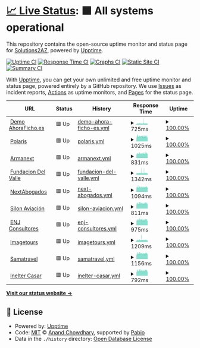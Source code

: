# [📈 Live Status](https://solutions2az.github.io/workermanager2az-status): <!--live status--> **🟩 All systems operational**

This repository contains the open-source uptime monitor and status page for [Solutions2AZ](https://www.solutions2az.net), powered by [Upptime](https://github.com/upptime/upptime).

[![Uptime CI](https://github.com/solutions2az/workermanager2az-status/workflows/Uptime%20CI/badge.svg)](https://github.com/solutions2az/workermanager2az-status/actions?query=workflow%3A%22Uptime+CI%22)
[![Response Time CI](https://github.com/solutions2az/workermanager2az-status/workflows/Response%20Time%20CI/badge.svg)](https://github.com/solutions2az/workermanager2az-status/actions?query=workflow%3A%22Response+Time+CI%22)
[![Graphs CI](https://github.com/solutions2az/workermanager2az-status/workflows/Graphs%20CI/badge.svg)](https://github.com/solutions2az/workermanager2az-status/actions?query=workflow%3A%22Graphs+CI%22)
[![Static Site CI](https://github.com/solutions2az/workermanager2az-status/workflows/Static%20Site%20CI/badge.svg)](https://github.com/solutions2az/workermanager2az-status/actions?query=workflow%3A%22Static+Site+CI%22)
[![Summary CI](https://github.com/solutions2az/workermanager2az-status/workflows/Summary%20CI/badge.svg)](https://github.com/solutions2az/workermanager2az-status/actions?query=workflow%3A%22Summary+CI%22)

With [Upptime](https://upptime.js.org), you can get your own unlimited and free uptime monitor and status page, powered entirely by a GitHub repository. We use [Issues](https://github.com/solutions2az/workermanager2az-status/issues) as incident reports, [Actions](https://github.com/solutions2az/workermanager2az-status/actions) as uptime monitors, and [Pages](https://solutions2az.github.io/workermanager2az-status) for the status page.

<!--start: status pages-->
<!-- This summary is generated by Upptime (https://github.com/upptime/upptime) -->
<!-- Do not edit this manually, your changes will be overwritten -->
<!-- prettier-ignore -->
| URL | Status | History | Response Time | Uptime |
| --- | ------ | ------- | ------------- | ------ |
| <img alt="" src="https://icons.duckduckgo.com/ip3/demo.ahoraficho.es.ico" height="13"> [Demo AhoraFicho.es](https://demo.ahoraficho.es) | 🟩 Up | [demo-ahora-ficho-es.yml](https://github.com/WorkerManager2AZ/workermanager2az-status/commits/HEAD/history/demo-ahora-ficho-es.yml) | <details><summary><img alt="Response time graph" src="./graphs/demo-ahora-ficho-es/response-time-week.png" height="20"> 725ms</summary><br><a href="https://workermanager2az.github.io/workermanager2az-status/history/demo-ahora-ficho-es"><img alt="Response time 687" src="https://img.shields.io/endpoint?url=https%3A%2F%2Fraw.githubusercontent.com%2FWorkerManager2AZ%2Fworkermanager2az-status%2FHEAD%2Fapi%2Fdemo-ahora-ficho-es%2Fresponse-time.json"></a><br><a href="https://workermanager2az.github.io/workermanager2az-status/history/demo-ahora-ficho-es"><img alt="24-hour response time 647" src="https://img.shields.io/endpoint?url=https%3A%2F%2Fraw.githubusercontent.com%2FWorkerManager2AZ%2Fworkermanager2az-status%2FHEAD%2Fapi%2Fdemo-ahora-ficho-es%2Fresponse-time-day.json"></a><br><a href="https://workermanager2az.github.io/workermanager2az-status/history/demo-ahora-ficho-es"><img alt="7-day response time 725" src="https://img.shields.io/endpoint?url=https%3A%2F%2Fraw.githubusercontent.com%2FWorkerManager2AZ%2Fworkermanager2az-status%2FHEAD%2Fapi%2Fdemo-ahora-ficho-es%2Fresponse-time-week.json"></a><br><a href="https://workermanager2az.github.io/workermanager2az-status/history/demo-ahora-ficho-es"><img alt="30-day response time 697" src="https://img.shields.io/endpoint?url=https%3A%2F%2Fraw.githubusercontent.com%2FWorkerManager2AZ%2Fworkermanager2az-status%2FHEAD%2Fapi%2Fdemo-ahora-ficho-es%2Fresponse-time-month.json"></a><br><a href="https://workermanager2az.github.io/workermanager2az-status/history/demo-ahora-ficho-es"><img alt="1-year response time 687" src="https://img.shields.io/endpoint?url=https%3A%2F%2Fraw.githubusercontent.com%2FWorkerManager2AZ%2Fworkermanager2az-status%2FHEAD%2Fapi%2Fdemo-ahora-ficho-es%2Fresponse-time-year.json"></a></details> | <details><summary><a href="https://workermanager2az.github.io/workermanager2az-status/history/demo-ahora-ficho-es">100.00%</a></summary><a href="https://workermanager2az.github.io/workermanager2az-status/history/demo-ahora-ficho-es"><img alt="All-time uptime 100.00%" src="https://img.shields.io/endpoint?url=https%3A%2F%2Fraw.githubusercontent.com%2FWorkerManager2AZ%2Fworkermanager2az-status%2FHEAD%2Fapi%2Fdemo-ahora-ficho-es%2Fuptime.json"></a><br><a href="https://workermanager2az.github.io/workermanager2az-status/history/demo-ahora-ficho-es"><img alt="24-hour uptime 100.00%" src="https://img.shields.io/endpoint?url=https%3A%2F%2Fraw.githubusercontent.com%2FWorkerManager2AZ%2Fworkermanager2az-status%2FHEAD%2Fapi%2Fdemo-ahora-ficho-es%2Fuptime-day.json"></a><br><a href="https://workermanager2az.github.io/workermanager2az-status/history/demo-ahora-ficho-es"><img alt="7-day uptime 100.00%" src="https://img.shields.io/endpoint?url=https%3A%2F%2Fraw.githubusercontent.com%2FWorkerManager2AZ%2Fworkermanager2az-status%2FHEAD%2Fapi%2Fdemo-ahora-ficho-es%2Fuptime-week.json"></a><br><a href="https://workermanager2az.github.io/workermanager2az-status/history/demo-ahora-ficho-es"><img alt="30-day uptime 100.00%" src="https://img.shields.io/endpoint?url=https%3A%2F%2Fraw.githubusercontent.com%2FWorkerManager2AZ%2Fworkermanager2az-status%2FHEAD%2Fapi%2Fdemo-ahora-ficho-es%2Fuptime-month.json"></a><br><a href="https://workermanager2az.github.io/workermanager2az-status/history/demo-ahora-ficho-es"><img alt="1-year uptime 100.00%" src="https://img.shields.io/endpoint?url=https%3A%2F%2Fraw.githubusercontent.com%2FWorkerManager2AZ%2Fworkermanager2az-status%2FHEAD%2Fapi%2Fdemo-ahora-ficho-es%2Fuptime-year.json"></a></details>
| <img alt="" src="https://icons.duckduckgo.com/ip3/intranet.polaris.es.ico" height="13"> [Polaris](https://intranet.polaris.es) | 🟩 Up | [polaris.yml](https://github.com/WorkerManager2AZ/workermanager2az-status/commits/HEAD/history/polaris.yml) | <details><summary><img alt="Response time graph" src="./graphs/polaris/response-time-week.png" height="20"> 1025ms</summary><br><a href="https://workermanager2az.github.io/workermanager2az-status/history/polaris"><img alt="Response time 959" src="https://img.shields.io/endpoint?url=https%3A%2F%2Fraw.githubusercontent.com%2FWorkerManager2AZ%2Fworkermanager2az-status%2FHEAD%2Fapi%2Fpolaris%2Fresponse-time.json"></a><br><a href="https://workermanager2az.github.io/workermanager2az-status/history/polaris"><img alt="24-hour response time 933" src="https://img.shields.io/endpoint?url=https%3A%2F%2Fraw.githubusercontent.com%2FWorkerManager2AZ%2Fworkermanager2az-status%2FHEAD%2Fapi%2Fpolaris%2Fresponse-time-day.json"></a><br><a href="https://workermanager2az.github.io/workermanager2az-status/history/polaris"><img alt="7-day response time 1025" src="https://img.shields.io/endpoint?url=https%3A%2F%2Fraw.githubusercontent.com%2FWorkerManager2AZ%2Fworkermanager2az-status%2FHEAD%2Fapi%2Fpolaris%2Fresponse-time-week.json"></a><br><a href="https://workermanager2az.github.io/workermanager2az-status/history/polaris"><img alt="30-day response time 1012" src="https://img.shields.io/endpoint?url=https%3A%2F%2Fraw.githubusercontent.com%2FWorkerManager2AZ%2Fworkermanager2az-status%2FHEAD%2Fapi%2Fpolaris%2Fresponse-time-month.json"></a><br><a href="https://workermanager2az.github.io/workermanager2az-status/history/polaris"><img alt="1-year response time 959" src="https://img.shields.io/endpoint?url=https%3A%2F%2Fraw.githubusercontent.com%2FWorkerManager2AZ%2Fworkermanager2az-status%2FHEAD%2Fapi%2Fpolaris%2Fresponse-time-year.json"></a></details> | <details><summary><a href="https://workermanager2az.github.io/workermanager2az-status/history/polaris">100.00%</a></summary><a href="https://workermanager2az.github.io/workermanager2az-status/history/polaris"><img alt="All-time uptime 100.00%" src="https://img.shields.io/endpoint?url=https%3A%2F%2Fraw.githubusercontent.com%2FWorkerManager2AZ%2Fworkermanager2az-status%2FHEAD%2Fapi%2Fpolaris%2Fuptime.json"></a><br><a href="https://workermanager2az.github.io/workermanager2az-status/history/polaris"><img alt="24-hour uptime 100.00%" src="https://img.shields.io/endpoint?url=https%3A%2F%2Fraw.githubusercontent.com%2FWorkerManager2AZ%2Fworkermanager2az-status%2FHEAD%2Fapi%2Fpolaris%2Fuptime-day.json"></a><br><a href="https://workermanager2az.github.io/workermanager2az-status/history/polaris"><img alt="7-day uptime 100.00%" src="https://img.shields.io/endpoint?url=https%3A%2F%2Fraw.githubusercontent.com%2FWorkerManager2AZ%2Fworkermanager2az-status%2FHEAD%2Fapi%2Fpolaris%2Fuptime-week.json"></a><br><a href="https://workermanager2az.github.io/workermanager2az-status/history/polaris"><img alt="30-day uptime 100.00%" src="https://img.shields.io/endpoint?url=https%3A%2F%2Fraw.githubusercontent.com%2FWorkerManager2AZ%2Fworkermanager2az-status%2FHEAD%2Fapi%2Fpolaris%2Fuptime-month.json"></a><br><a href="https://workermanager2az.github.io/workermanager2az-status/history/polaris"><img alt="1-year uptime 100.00%" src="https://img.shields.io/endpoint?url=https%3A%2F%2Fraw.githubusercontent.com%2FWorkerManager2AZ%2Fworkermanager2az-status%2FHEAD%2Fapi%2Fpolaris%2Fuptime-year.json"></a></details>
| <img alt="" src="https://icons.duckduckgo.com/ip3/intranet.armanext.com.ico" height="13"> [Armanext](https://intranet.armanext.com) | 🟩 Up | [armanext.yml](https://github.com/WorkerManager2AZ/workermanager2az-status/commits/HEAD/history/armanext.yml) | <details><summary><img alt="Response time graph" src="./graphs/armanext/response-time-week.png" height="20"> 831ms</summary><br><a href="https://workermanager2az.github.io/workermanager2az-status/history/armanext"><img alt="Response time 776" src="https://img.shields.io/endpoint?url=https%3A%2F%2Fraw.githubusercontent.com%2FWorkerManager2AZ%2Fworkermanager2az-status%2FHEAD%2Fapi%2Farmanext%2Fresponse-time.json"></a><br><a href="https://workermanager2az.github.io/workermanager2az-status/history/armanext"><img alt="24-hour response time 832" src="https://img.shields.io/endpoint?url=https%3A%2F%2Fraw.githubusercontent.com%2FWorkerManager2AZ%2Fworkermanager2az-status%2FHEAD%2Fapi%2Farmanext%2Fresponse-time-day.json"></a><br><a href="https://workermanager2az.github.io/workermanager2az-status/history/armanext"><img alt="7-day response time 831" src="https://img.shields.io/endpoint?url=https%3A%2F%2Fraw.githubusercontent.com%2FWorkerManager2AZ%2Fworkermanager2az-status%2FHEAD%2Fapi%2Farmanext%2Fresponse-time-week.json"></a><br><a href="https://workermanager2az.github.io/workermanager2az-status/history/armanext"><img alt="30-day response time 835" src="https://img.shields.io/endpoint?url=https%3A%2F%2Fraw.githubusercontent.com%2FWorkerManager2AZ%2Fworkermanager2az-status%2FHEAD%2Fapi%2Farmanext%2Fresponse-time-month.json"></a><br><a href="https://workermanager2az.github.io/workermanager2az-status/history/armanext"><img alt="1-year response time 776" src="https://img.shields.io/endpoint?url=https%3A%2F%2Fraw.githubusercontent.com%2FWorkerManager2AZ%2Fworkermanager2az-status%2FHEAD%2Fapi%2Farmanext%2Fresponse-time-year.json"></a></details> | <details><summary><a href="https://workermanager2az.github.io/workermanager2az-status/history/armanext">100.00%</a></summary><a href="https://workermanager2az.github.io/workermanager2az-status/history/armanext"><img alt="All-time uptime 100.00%" src="https://img.shields.io/endpoint?url=https%3A%2F%2Fraw.githubusercontent.com%2FWorkerManager2AZ%2Fworkermanager2az-status%2FHEAD%2Fapi%2Farmanext%2Fuptime.json"></a><br><a href="https://workermanager2az.github.io/workermanager2az-status/history/armanext"><img alt="24-hour uptime 100.00%" src="https://img.shields.io/endpoint?url=https%3A%2F%2Fraw.githubusercontent.com%2FWorkerManager2AZ%2Fworkermanager2az-status%2FHEAD%2Fapi%2Farmanext%2Fuptime-day.json"></a><br><a href="https://workermanager2az.github.io/workermanager2az-status/history/armanext"><img alt="7-day uptime 100.00%" src="https://img.shields.io/endpoint?url=https%3A%2F%2Fraw.githubusercontent.com%2FWorkerManager2AZ%2Fworkermanager2az-status%2FHEAD%2Fapi%2Farmanext%2Fuptime-week.json"></a><br><a href="https://workermanager2az.github.io/workermanager2az-status/history/armanext"><img alt="30-day uptime 100.00%" src="https://img.shields.io/endpoint?url=https%3A%2F%2Fraw.githubusercontent.com%2FWorkerManager2AZ%2Fworkermanager2az-status%2FHEAD%2Fapi%2Farmanext%2Fuptime-month.json"></a><br><a href="https://workermanager2az.github.io/workermanager2az-status/history/armanext"><img alt="1-year uptime 100.00%" src="https://img.shields.io/endpoint?url=https%3A%2F%2Fraw.githubusercontent.com%2FWorkerManager2AZ%2Fworkermanager2az-status%2FHEAD%2Fapi%2Farmanext%2Fuptime-year.json"></a></details>
| <img alt="" src="https://icons.duckduckgo.com/ip3/intranet.fundaciondelvalle.org.ico" height="13"> [Fundacion Del Valle](https://intranet.fundaciondelvalle.org) | 🟩 Up | [fundacion-del-valle.yml](https://github.com/WorkerManager2AZ/workermanager2az-status/commits/HEAD/history/fundacion-del-valle.yml) | <details><summary><img alt="Response time graph" src="./graphs/fundacion-del-valle/response-time-week.png" height="20"> 1342ms</summary><br><a href="https://workermanager2az.github.io/workermanager2az-status/history/fundacion-del-valle"><img alt="Response time 1051" src="https://img.shields.io/endpoint?url=https%3A%2F%2Fraw.githubusercontent.com%2FWorkerManager2AZ%2Fworkermanager2az-status%2FHEAD%2Fapi%2Ffundacion-del-valle%2Fresponse-time.json"></a><br><a href="https://workermanager2az.github.io/workermanager2az-status/history/fundacion-del-valle"><img alt="24-hour response time 1116" src="https://img.shields.io/endpoint?url=https%3A%2F%2Fraw.githubusercontent.com%2FWorkerManager2AZ%2Fworkermanager2az-status%2FHEAD%2Fapi%2Ffundacion-del-valle%2Fresponse-time-day.json"></a><br><a href="https://workermanager2az.github.io/workermanager2az-status/history/fundacion-del-valle"><img alt="7-day response time 1342" src="https://img.shields.io/endpoint?url=https%3A%2F%2Fraw.githubusercontent.com%2FWorkerManager2AZ%2Fworkermanager2az-status%2FHEAD%2Fapi%2Ffundacion-del-valle%2Fresponse-time-week.json"></a><br><a href="https://workermanager2az.github.io/workermanager2az-status/history/fundacion-del-valle"><img alt="30-day response time 1219" src="https://img.shields.io/endpoint?url=https%3A%2F%2Fraw.githubusercontent.com%2FWorkerManager2AZ%2Fworkermanager2az-status%2FHEAD%2Fapi%2Ffundacion-del-valle%2Fresponse-time-month.json"></a><br><a href="https://workermanager2az.github.io/workermanager2az-status/history/fundacion-del-valle"><img alt="1-year response time 1051" src="https://img.shields.io/endpoint?url=https%3A%2F%2Fraw.githubusercontent.com%2FWorkerManager2AZ%2Fworkermanager2az-status%2FHEAD%2Fapi%2Ffundacion-del-valle%2Fresponse-time-year.json"></a></details> | <details><summary><a href="https://workermanager2az.github.io/workermanager2az-status/history/fundacion-del-valle">100.00%</a></summary><a href="https://workermanager2az.github.io/workermanager2az-status/history/fundacion-del-valle"><img alt="All-time uptime 100.00%" src="https://img.shields.io/endpoint?url=https%3A%2F%2Fraw.githubusercontent.com%2FWorkerManager2AZ%2Fworkermanager2az-status%2FHEAD%2Fapi%2Ffundacion-del-valle%2Fuptime.json"></a><br><a href="https://workermanager2az.github.io/workermanager2az-status/history/fundacion-del-valle"><img alt="24-hour uptime 100.00%" src="https://img.shields.io/endpoint?url=https%3A%2F%2Fraw.githubusercontent.com%2FWorkerManager2AZ%2Fworkermanager2az-status%2FHEAD%2Fapi%2Ffundacion-del-valle%2Fuptime-day.json"></a><br><a href="https://workermanager2az.github.io/workermanager2az-status/history/fundacion-del-valle"><img alt="7-day uptime 100.00%" src="https://img.shields.io/endpoint?url=https%3A%2F%2Fraw.githubusercontent.com%2FWorkerManager2AZ%2Fworkermanager2az-status%2FHEAD%2Fapi%2Ffundacion-del-valle%2Fuptime-week.json"></a><br><a href="https://workermanager2az.github.io/workermanager2az-status/history/fundacion-del-valle"><img alt="30-day uptime 100.00%" src="https://img.shields.io/endpoint?url=https%3A%2F%2Fraw.githubusercontent.com%2FWorkerManager2AZ%2Fworkermanager2az-status%2FHEAD%2Fapi%2Ffundacion-del-valle%2Fuptime-month.json"></a><br><a href="https://workermanager2az.github.io/workermanager2az-status/history/fundacion-del-valle"><img alt="1-year uptime 100.00%" src="https://img.shields.io/endpoint?url=https%3A%2F%2Fraw.githubusercontent.com%2FWorkerManager2AZ%2Fworkermanager2az-status%2FHEAD%2Fapi%2Ffundacion-del-valle%2Fuptime-year.json"></a></details>
| <img alt="" src="https://icons.duckduckgo.com/ip3/intranet.nextabogados.com.ico" height="13"> [NextAbogados](https://intranet.nextabogados.com) | 🟩 Up | [next-abogados.yml](https://github.com/WorkerManager2AZ/workermanager2az-status/commits/HEAD/history/next-abogados.yml) | <details><summary><img alt="Response time graph" src="./graphs/next-abogados/response-time-week.png" height="20"> 1094ms</summary><br><a href="https://workermanager2az.github.io/workermanager2az-status/history/next-abogados"><img alt="Response time 1153" src="https://img.shields.io/endpoint?url=https%3A%2F%2Fraw.githubusercontent.com%2FWorkerManager2AZ%2Fworkermanager2az-status%2FHEAD%2Fapi%2Fnext-abogados%2Fresponse-time.json"></a><br><a href="https://workermanager2az.github.io/workermanager2az-status/history/next-abogados"><img alt="24-hour response time 1054" src="https://img.shields.io/endpoint?url=https%3A%2F%2Fraw.githubusercontent.com%2FWorkerManager2AZ%2Fworkermanager2az-status%2FHEAD%2Fapi%2Fnext-abogados%2Fresponse-time-day.json"></a><br><a href="https://workermanager2az.github.io/workermanager2az-status/history/next-abogados"><img alt="7-day response time 1094" src="https://img.shields.io/endpoint?url=https%3A%2F%2Fraw.githubusercontent.com%2FWorkerManager2AZ%2Fworkermanager2az-status%2FHEAD%2Fapi%2Fnext-abogados%2Fresponse-time-week.json"></a><br><a href="https://workermanager2az.github.io/workermanager2az-status/history/next-abogados"><img alt="30-day response time 1061" src="https://img.shields.io/endpoint?url=https%3A%2F%2Fraw.githubusercontent.com%2FWorkerManager2AZ%2Fworkermanager2az-status%2FHEAD%2Fapi%2Fnext-abogados%2Fresponse-time-month.json"></a><br><a href="https://workermanager2az.github.io/workermanager2az-status/history/next-abogados"><img alt="1-year response time 1153" src="https://img.shields.io/endpoint?url=https%3A%2F%2Fraw.githubusercontent.com%2FWorkerManager2AZ%2Fworkermanager2az-status%2FHEAD%2Fapi%2Fnext-abogados%2Fresponse-time-year.json"></a></details> | <details><summary><a href="https://workermanager2az.github.io/workermanager2az-status/history/next-abogados">100.00%</a></summary><a href="https://workermanager2az.github.io/workermanager2az-status/history/next-abogados"><img alt="All-time uptime 100.00%" src="https://img.shields.io/endpoint?url=https%3A%2F%2Fraw.githubusercontent.com%2FWorkerManager2AZ%2Fworkermanager2az-status%2FHEAD%2Fapi%2Fnext-abogados%2Fuptime.json"></a><br><a href="https://workermanager2az.github.io/workermanager2az-status/history/next-abogados"><img alt="24-hour uptime 100.00%" src="https://img.shields.io/endpoint?url=https%3A%2F%2Fraw.githubusercontent.com%2FWorkerManager2AZ%2Fworkermanager2az-status%2FHEAD%2Fapi%2Fnext-abogados%2Fuptime-day.json"></a><br><a href="https://workermanager2az.github.io/workermanager2az-status/history/next-abogados"><img alt="7-day uptime 100.00%" src="https://img.shields.io/endpoint?url=https%3A%2F%2Fraw.githubusercontent.com%2FWorkerManager2AZ%2Fworkermanager2az-status%2FHEAD%2Fapi%2Fnext-abogados%2Fuptime-week.json"></a><br><a href="https://workermanager2az.github.io/workermanager2az-status/history/next-abogados"><img alt="30-day uptime 100.00%" src="https://img.shields.io/endpoint?url=https%3A%2F%2Fraw.githubusercontent.com%2FWorkerManager2AZ%2Fworkermanager2az-status%2FHEAD%2Fapi%2Fnext-abogados%2Fuptime-month.json"></a><br><a href="https://workermanager2az.github.io/workermanager2az-status/history/next-abogados"><img alt="1-year uptime 100.00%" src="https://img.shields.io/endpoint?url=https%3A%2F%2Fraw.githubusercontent.com%2FWorkerManager2AZ%2Fworkermanager2az-status%2FHEAD%2Fapi%2Fnext-abogados%2Fuptime-year.json"></a></details>
| <img alt="" src="https://icons.duckduckgo.com/ip3/silonaviacion.wm2az.solutions2az.net.ico" height="13"> [Silon Aviación](https://silonaviacion.wm2az.solutions2az.net) | 🟩 Up | [silon-aviacion.yml](https://github.com/WorkerManager2AZ/workermanager2az-status/commits/HEAD/history/silon-aviacion.yml) | <details><summary><img alt="Response time graph" src="./graphs/silon-aviacion/response-time-week.png" height="20"> 811ms</summary><br><a href="https://workermanager2az.github.io/workermanager2az-status/history/silon-aviacion"><img alt="Response time 695" src="https://img.shields.io/endpoint?url=https%3A%2F%2Fraw.githubusercontent.com%2FWorkerManager2AZ%2Fworkermanager2az-status%2FHEAD%2Fapi%2Fsilon-aviacion%2Fresponse-time.json"></a><br><a href="https://workermanager2az.github.io/workermanager2az-status/history/silon-aviacion"><img alt="24-hour response time 770" src="https://img.shields.io/endpoint?url=https%3A%2F%2Fraw.githubusercontent.com%2FWorkerManager2AZ%2Fworkermanager2az-status%2FHEAD%2Fapi%2Fsilon-aviacion%2Fresponse-time-day.json"></a><br><a href="https://workermanager2az.github.io/workermanager2az-status/history/silon-aviacion"><img alt="7-day response time 811" src="https://img.shields.io/endpoint?url=https%3A%2F%2Fraw.githubusercontent.com%2FWorkerManager2AZ%2Fworkermanager2az-status%2FHEAD%2Fapi%2Fsilon-aviacion%2Fresponse-time-week.json"></a><br><a href="https://workermanager2az.github.io/workermanager2az-status/history/silon-aviacion"><img alt="30-day response time 796" src="https://img.shields.io/endpoint?url=https%3A%2F%2Fraw.githubusercontent.com%2FWorkerManager2AZ%2Fworkermanager2az-status%2FHEAD%2Fapi%2Fsilon-aviacion%2Fresponse-time-month.json"></a><br><a href="https://workermanager2az.github.io/workermanager2az-status/history/silon-aviacion"><img alt="1-year response time 695" src="https://img.shields.io/endpoint?url=https%3A%2F%2Fraw.githubusercontent.com%2FWorkerManager2AZ%2Fworkermanager2az-status%2FHEAD%2Fapi%2Fsilon-aviacion%2Fresponse-time-year.json"></a></details> | <details><summary><a href="https://workermanager2az.github.io/workermanager2az-status/history/silon-aviacion">100.00%</a></summary><a href="https://workermanager2az.github.io/workermanager2az-status/history/silon-aviacion"><img alt="All-time uptime 100.00%" src="https://img.shields.io/endpoint?url=https%3A%2F%2Fraw.githubusercontent.com%2FWorkerManager2AZ%2Fworkermanager2az-status%2FHEAD%2Fapi%2Fsilon-aviacion%2Fuptime.json"></a><br><a href="https://workermanager2az.github.io/workermanager2az-status/history/silon-aviacion"><img alt="24-hour uptime 100.00%" src="https://img.shields.io/endpoint?url=https%3A%2F%2Fraw.githubusercontent.com%2FWorkerManager2AZ%2Fworkermanager2az-status%2FHEAD%2Fapi%2Fsilon-aviacion%2Fuptime-day.json"></a><br><a href="https://workermanager2az.github.io/workermanager2az-status/history/silon-aviacion"><img alt="7-day uptime 100.00%" src="https://img.shields.io/endpoint?url=https%3A%2F%2Fraw.githubusercontent.com%2FWorkerManager2AZ%2Fworkermanager2az-status%2FHEAD%2Fapi%2Fsilon-aviacion%2Fuptime-week.json"></a><br><a href="https://workermanager2az.github.io/workermanager2az-status/history/silon-aviacion"><img alt="30-day uptime 100.00%" src="https://img.shields.io/endpoint?url=https%3A%2F%2Fraw.githubusercontent.com%2FWorkerManager2AZ%2Fworkermanager2az-status%2FHEAD%2Fapi%2Fsilon-aviacion%2Fuptime-month.json"></a><br><a href="https://workermanager2az.github.io/workermanager2az-status/history/silon-aviacion"><img alt="1-year uptime 100.00%" src="https://img.shields.io/endpoint?url=https%3A%2F%2Fraw.githubusercontent.com%2FWorkerManager2AZ%2Fworkermanager2az-status%2FHEAD%2Fapi%2Fsilon-aviacion%2Fuptime-year.json"></a></details>
| <img alt="" src="https://icons.duckduckgo.com/ip3/intranet.enjconsultores.es.ico" height="13"> [ENJ Consultores](https://intranet.enjconsultores.es) | 🟩 Up | [enj-consultores.yml](https://github.com/WorkerManager2AZ/workermanager2az-status/commits/HEAD/history/enj-consultores.yml) | <details><summary><img alt="Response time graph" src="./graphs/enj-consultores/response-time-week.png" height="20"> 975ms</summary><br><a href="https://workermanager2az.github.io/workermanager2az-status/history/enj-consultores"><img alt="Response time 952" src="https://img.shields.io/endpoint?url=https%3A%2F%2Fraw.githubusercontent.com%2FWorkerManager2AZ%2Fworkermanager2az-status%2FHEAD%2Fapi%2Fenj-consultores%2Fresponse-time.json"></a><br><a href="https://workermanager2az.github.io/workermanager2az-status/history/enj-consultores"><img alt="24-hour response time 912" src="https://img.shields.io/endpoint?url=https%3A%2F%2Fraw.githubusercontent.com%2FWorkerManager2AZ%2Fworkermanager2az-status%2FHEAD%2Fapi%2Fenj-consultores%2Fresponse-time-day.json"></a><br><a href="https://workermanager2az.github.io/workermanager2az-status/history/enj-consultores"><img alt="7-day response time 975" src="https://img.shields.io/endpoint?url=https%3A%2F%2Fraw.githubusercontent.com%2FWorkerManager2AZ%2Fworkermanager2az-status%2FHEAD%2Fapi%2Fenj-consultores%2Fresponse-time-week.json"></a><br><a href="https://workermanager2az.github.io/workermanager2az-status/history/enj-consultores"><img alt="30-day response time 965" src="https://img.shields.io/endpoint?url=https%3A%2F%2Fraw.githubusercontent.com%2FWorkerManager2AZ%2Fworkermanager2az-status%2FHEAD%2Fapi%2Fenj-consultores%2Fresponse-time-month.json"></a><br><a href="https://workermanager2az.github.io/workermanager2az-status/history/enj-consultores"><img alt="1-year response time 952" src="https://img.shields.io/endpoint?url=https%3A%2F%2Fraw.githubusercontent.com%2FWorkerManager2AZ%2Fworkermanager2az-status%2FHEAD%2Fapi%2Fenj-consultores%2Fresponse-time-year.json"></a></details> | <details><summary><a href="https://workermanager2az.github.io/workermanager2az-status/history/enj-consultores">100.00%</a></summary><a href="https://workermanager2az.github.io/workermanager2az-status/history/enj-consultores"><img alt="All-time uptime 100.00%" src="https://img.shields.io/endpoint?url=https%3A%2F%2Fraw.githubusercontent.com%2FWorkerManager2AZ%2Fworkermanager2az-status%2FHEAD%2Fapi%2Fenj-consultores%2Fuptime.json"></a><br><a href="https://workermanager2az.github.io/workermanager2az-status/history/enj-consultores"><img alt="24-hour uptime 100.00%" src="https://img.shields.io/endpoint?url=https%3A%2F%2Fraw.githubusercontent.com%2FWorkerManager2AZ%2Fworkermanager2az-status%2FHEAD%2Fapi%2Fenj-consultores%2Fuptime-day.json"></a><br><a href="https://workermanager2az.github.io/workermanager2az-status/history/enj-consultores"><img alt="7-day uptime 100.00%" src="https://img.shields.io/endpoint?url=https%3A%2F%2Fraw.githubusercontent.com%2FWorkerManager2AZ%2Fworkermanager2az-status%2FHEAD%2Fapi%2Fenj-consultores%2Fuptime-week.json"></a><br><a href="https://workermanager2az.github.io/workermanager2az-status/history/enj-consultores"><img alt="30-day uptime 100.00%" src="https://img.shields.io/endpoint?url=https%3A%2F%2Fraw.githubusercontent.com%2FWorkerManager2AZ%2Fworkermanager2az-status%2FHEAD%2Fapi%2Fenj-consultores%2Fuptime-month.json"></a><br><a href="https://workermanager2az.github.io/workermanager2az-status/history/enj-consultores"><img alt="1-year uptime 100.00%" src="https://img.shields.io/endpoint?url=https%3A%2F%2Fraw.githubusercontent.com%2FWorkerManager2AZ%2Fworkermanager2az-status%2FHEAD%2Fapi%2Fenj-consultores%2Fuptime-year.json"></a></details>
| <img alt="" src="https://icons.duckduckgo.com/ip3/intranet.imagetours.es.ico" height="13"> [Imagetours](https://intranet.imagetours.es) | 🟩 Up | [imagetours.yml](https://github.com/WorkerManager2AZ/workermanager2az-status/commits/HEAD/history/imagetours.yml) | <details><summary><img alt="Response time graph" src="./graphs/imagetours/response-time-week.png" height="20"> 1209ms</summary><br><a href="https://workermanager2az.github.io/workermanager2az-status/history/imagetours"><img alt="Response time 1142" src="https://img.shields.io/endpoint?url=https%3A%2F%2Fraw.githubusercontent.com%2FWorkerManager2AZ%2Fworkermanager2az-status%2FHEAD%2Fapi%2Fimagetours%2Fresponse-time.json"></a><br><a href="https://workermanager2az.github.io/workermanager2az-status/history/imagetours"><img alt="24-hour response time 1070" src="https://img.shields.io/endpoint?url=https%3A%2F%2Fraw.githubusercontent.com%2FWorkerManager2AZ%2Fworkermanager2az-status%2FHEAD%2Fapi%2Fimagetours%2Fresponse-time-day.json"></a><br><a href="https://workermanager2az.github.io/workermanager2az-status/history/imagetours"><img alt="7-day response time 1209" src="https://img.shields.io/endpoint?url=https%3A%2F%2Fraw.githubusercontent.com%2FWorkerManager2AZ%2Fworkermanager2az-status%2FHEAD%2Fapi%2Fimagetours%2Fresponse-time-week.json"></a><br><a href="https://workermanager2az.github.io/workermanager2az-status/history/imagetours"><img alt="30-day response time 1170" src="https://img.shields.io/endpoint?url=https%3A%2F%2Fraw.githubusercontent.com%2FWorkerManager2AZ%2Fworkermanager2az-status%2FHEAD%2Fapi%2Fimagetours%2Fresponse-time-month.json"></a><br><a href="https://workermanager2az.github.io/workermanager2az-status/history/imagetours"><img alt="1-year response time 1142" src="https://img.shields.io/endpoint?url=https%3A%2F%2Fraw.githubusercontent.com%2FWorkerManager2AZ%2Fworkermanager2az-status%2FHEAD%2Fapi%2Fimagetours%2Fresponse-time-year.json"></a></details> | <details><summary><a href="https://workermanager2az.github.io/workermanager2az-status/history/imagetours">100.00%</a></summary><a href="https://workermanager2az.github.io/workermanager2az-status/history/imagetours"><img alt="All-time uptime 100.00%" src="https://img.shields.io/endpoint?url=https%3A%2F%2Fraw.githubusercontent.com%2FWorkerManager2AZ%2Fworkermanager2az-status%2FHEAD%2Fapi%2Fimagetours%2Fuptime.json"></a><br><a href="https://workermanager2az.github.io/workermanager2az-status/history/imagetours"><img alt="24-hour uptime 100.00%" src="https://img.shields.io/endpoint?url=https%3A%2F%2Fraw.githubusercontent.com%2FWorkerManager2AZ%2Fworkermanager2az-status%2FHEAD%2Fapi%2Fimagetours%2Fuptime-day.json"></a><br><a href="https://workermanager2az.github.io/workermanager2az-status/history/imagetours"><img alt="7-day uptime 100.00%" src="https://img.shields.io/endpoint?url=https%3A%2F%2Fraw.githubusercontent.com%2FWorkerManager2AZ%2Fworkermanager2az-status%2FHEAD%2Fapi%2Fimagetours%2Fuptime-week.json"></a><br><a href="https://workermanager2az.github.io/workermanager2az-status/history/imagetours"><img alt="30-day uptime 100.00%" src="https://img.shields.io/endpoint?url=https%3A%2F%2Fraw.githubusercontent.com%2FWorkerManager2AZ%2Fworkermanager2az-status%2FHEAD%2Fapi%2Fimagetours%2Fuptime-month.json"></a><br><a href="https://workermanager2az.github.io/workermanager2az-status/history/imagetours"><img alt="1-year uptime 100.00%" src="https://img.shields.io/endpoint?url=https%3A%2F%2Fraw.githubusercontent.com%2FWorkerManager2AZ%2Fworkermanager2az-status%2FHEAD%2Fapi%2Fimagetours%2Fuptime-year.json"></a></details>
| <img alt="" src="https://icons.duckduckgo.com/ip3/intranet.samatravel.com.ico" height="13"> [Samatravel](https://intranet.samatravel.com) | 🟩 Up | [samatravel.yml](https://github.com/WorkerManager2AZ/workermanager2az-status/commits/HEAD/history/samatravel.yml) | <details><summary><img alt="Response time graph" src="./graphs/samatravel/response-time-week.png" height="20"> 1156ms</summary><br><a href="https://workermanager2az.github.io/workermanager2az-status/history/samatravel"><img alt="Response time 1125" src="https://img.shields.io/endpoint?url=https%3A%2F%2Fraw.githubusercontent.com%2FWorkerManager2AZ%2Fworkermanager2az-status%2FHEAD%2Fapi%2Fsamatravel%2Fresponse-time.json"></a><br><a href="https://workermanager2az.github.io/workermanager2az-status/history/samatravel"><img alt="24-hour response time 1103" src="https://img.shields.io/endpoint?url=https%3A%2F%2Fraw.githubusercontent.com%2FWorkerManager2AZ%2Fworkermanager2az-status%2FHEAD%2Fapi%2Fsamatravel%2Fresponse-time-day.json"></a><br><a href="https://workermanager2az.github.io/workermanager2az-status/history/samatravel"><img alt="7-day response time 1156" src="https://img.shields.io/endpoint?url=https%3A%2F%2Fraw.githubusercontent.com%2FWorkerManager2AZ%2Fworkermanager2az-status%2FHEAD%2Fapi%2Fsamatravel%2Fresponse-time-week.json"></a><br><a href="https://workermanager2az.github.io/workermanager2az-status/history/samatravel"><img alt="30-day response time 1128" src="https://img.shields.io/endpoint?url=https%3A%2F%2Fraw.githubusercontent.com%2FWorkerManager2AZ%2Fworkermanager2az-status%2FHEAD%2Fapi%2Fsamatravel%2Fresponse-time-month.json"></a><br><a href="https://workermanager2az.github.io/workermanager2az-status/history/samatravel"><img alt="1-year response time 1125" src="https://img.shields.io/endpoint?url=https%3A%2F%2Fraw.githubusercontent.com%2FWorkerManager2AZ%2Fworkermanager2az-status%2FHEAD%2Fapi%2Fsamatravel%2Fresponse-time-year.json"></a></details> | <details><summary><a href="https://workermanager2az.github.io/workermanager2az-status/history/samatravel">100.00%</a></summary><a href="https://workermanager2az.github.io/workermanager2az-status/history/samatravel"><img alt="All-time uptime 100.00%" src="https://img.shields.io/endpoint?url=https%3A%2F%2Fraw.githubusercontent.com%2FWorkerManager2AZ%2Fworkermanager2az-status%2FHEAD%2Fapi%2Fsamatravel%2Fuptime.json"></a><br><a href="https://workermanager2az.github.io/workermanager2az-status/history/samatravel"><img alt="24-hour uptime 100.00%" src="https://img.shields.io/endpoint?url=https%3A%2F%2Fraw.githubusercontent.com%2FWorkerManager2AZ%2Fworkermanager2az-status%2FHEAD%2Fapi%2Fsamatravel%2Fuptime-day.json"></a><br><a href="https://workermanager2az.github.io/workermanager2az-status/history/samatravel"><img alt="7-day uptime 100.00%" src="https://img.shields.io/endpoint?url=https%3A%2F%2Fraw.githubusercontent.com%2FWorkerManager2AZ%2Fworkermanager2az-status%2FHEAD%2Fapi%2Fsamatravel%2Fuptime-week.json"></a><br><a href="https://workermanager2az.github.io/workermanager2az-status/history/samatravel"><img alt="30-day uptime 100.00%" src="https://img.shields.io/endpoint?url=https%3A%2F%2Fraw.githubusercontent.com%2FWorkerManager2AZ%2Fworkermanager2az-status%2FHEAD%2Fapi%2Fsamatravel%2Fuptime-month.json"></a><br><a href="https://workermanager2az.github.io/workermanager2az-status/history/samatravel"><img alt="1-year uptime 100.00%" src="https://img.shields.io/endpoint?url=https%3A%2F%2Fraw.githubusercontent.com%2FWorkerManager2AZ%2Fworkermanager2az-status%2FHEAD%2Fapi%2Fsamatravel%2Fuptime-year.json"></a></details>
| <img alt="" src="https://icons.duckduckgo.com/ip3/ineltercasar.ahoraficho.es.ico" height="13"> [Inelter Casar](https://ineltercasar.ahoraficho.es) | 🟩 Up | [inelter-casar.yml](https://github.com/WorkerManager2AZ/workermanager2az-status/commits/HEAD/history/inelter-casar.yml) | <details><summary><img alt="Response time graph" src="./graphs/inelter-casar/response-time-week.png" height="20"> 792ms</summary><br><a href="https://workermanager2az.github.io/workermanager2az-status/history/inelter-casar"><img alt="Response time 803" src="https://img.shields.io/endpoint?url=https%3A%2F%2Fraw.githubusercontent.com%2FWorkerManager2AZ%2Fworkermanager2az-status%2FHEAD%2Fapi%2Finelter-casar%2Fresponse-time.json"></a><br><a href="https://workermanager2az.github.io/workermanager2az-status/history/inelter-casar"><img alt="24-hour response time 751" src="https://img.shields.io/endpoint?url=https%3A%2F%2Fraw.githubusercontent.com%2FWorkerManager2AZ%2Fworkermanager2az-status%2FHEAD%2Fapi%2Finelter-casar%2Fresponse-time-day.json"></a><br><a href="https://workermanager2az.github.io/workermanager2az-status/history/inelter-casar"><img alt="7-day response time 792" src="https://img.shields.io/endpoint?url=https%3A%2F%2Fraw.githubusercontent.com%2FWorkerManager2AZ%2Fworkermanager2az-status%2FHEAD%2Fapi%2Finelter-casar%2Fresponse-time-week.json"></a><br><a href="https://workermanager2az.github.io/workermanager2az-status/history/inelter-casar"><img alt="30-day response time 803" src="https://img.shields.io/endpoint?url=https%3A%2F%2Fraw.githubusercontent.com%2FWorkerManager2AZ%2Fworkermanager2az-status%2FHEAD%2Fapi%2Finelter-casar%2Fresponse-time-month.json"></a><br><a href="https://workermanager2az.github.io/workermanager2az-status/history/inelter-casar"><img alt="1-year response time 803" src="https://img.shields.io/endpoint?url=https%3A%2F%2Fraw.githubusercontent.com%2FWorkerManager2AZ%2Fworkermanager2az-status%2FHEAD%2Fapi%2Finelter-casar%2Fresponse-time-year.json"></a></details> | <details><summary><a href="https://workermanager2az.github.io/workermanager2az-status/history/inelter-casar">100.00%</a></summary><a href="https://workermanager2az.github.io/workermanager2az-status/history/inelter-casar"><img alt="All-time uptime 100.00%" src="https://img.shields.io/endpoint?url=https%3A%2F%2Fraw.githubusercontent.com%2FWorkerManager2AZ%2Fworkermanager2az-status%2FHEAD%2Fapi%2Finelter-casar%2Fuptime.json"></a><br><a href="https://workermanager2az.github.io/workermanager2az-status/history/inelter-casar"><img alt="24-hour uptime 100.00%" src="https://img.shields.io/endpoint?url=https%3A%2F%2Fraw.githubusercontent.com%2FWorkerManager2AZ%2Fworkermanager2az-status%2FHEAD%2Fapi%2Finelter-casar%2Fuptime-day.json"></a><br><a href="https://workermanager2az.github.io/workermanager2az-status/history/inelter-casar"><img alt="7-day uptime 100.00%" src="https://img.shields.io/endpoint?url=https%3A%2F%2Fraw.githubusercontent.com%2FWorkerManager2AZ%2Fworkermanager2az-status%2FHEAD%2Fapi%2Finelter-casar%2Fuptime-week.json"></a><br><a href="https://workermanager2az.github.io/workermanager2az-status/history/inelter-casar"><img alt="30-day uptime 100.00%" src="https://img.shields.io/endpoint?url=https%3A%2F%2Fraw.githubusercontent.com%2FWorkerManager2AZ%2Fworkermanager2az-status%2FHEAD%2Fapi%2Finelter-casar%2Fuptime-month.json"></a><br><a href="https://workermanager2az.github.io/workermanager2az-status/history/inelter-casar"><img alt="1-year uptime 100.00%" src="https://img.shields.io/endpoint?url=https%3A%2F%2Fraw.githubusercontent.com%2FWorkerManager2AZ%2Fworkermanager2az-status%2FHEAD%2Fapi%2Finelter-casar%2Fuptime-year.json"></a></details>

<!--end: status pages-->

[**Visit our status website →**](https://solutions2az.github.io/workermanager2az-status)

## 📄 License

- Powered by: [Upptime](https://github.com/upptime/upptime)
- Code: [MIT](./LICENSE) © [Anand Chowdhary](https://anandchowdhary.com), supported by [Pabio](https://pabio.com)
- Data in the `./history` directory: [Open Database License](https://opendatacommons.org/licenses/odbl/1-0/)
